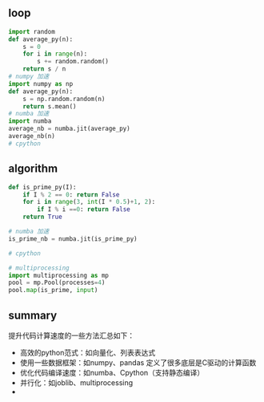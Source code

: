 ## loop

```python
import random
def average_py(n):
	s = 0
	for i in range(n):
		s += random.random()
	return s / n
# numpy 加速
import numpy as np
def average_py(n):
	s = np.random.random(n)
	return s.mean()
# numba 加速
import numba
average_nb = numba.jit(average_py)
average_nb(n)
# cpython
```
## algorithm
```python
def is_prime_py(I):
	if I % 2 == 0: return False
	for i in range(3, int(I * 0.5)+1, 2):
		if I % i ==0: return False
	return True

# numba 加速
is_prime_nb = numba.jit(is_prime_py)

# cpython

# multiprocessing
import multiprocessing as mp
pool = mp.Pool(processes=4)
pool.map(is_prime, input)
```

## summary
提升代码计算速度的一些方法汇总如下：
- 高效的python范式：如向量化、列表表达式
- 使用一些数据框架：如numpy、pandas 定义了很多底层是C驱动的计算函数
- 优化代码编译速度：如numba、Cpython（支持静态编译）
- 并行化：如joblib、multiprocessing
- 